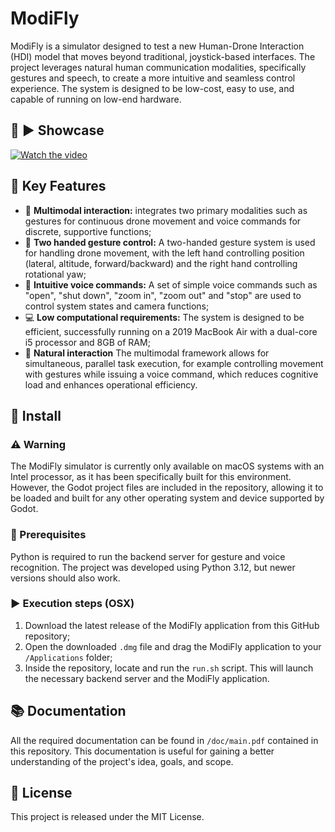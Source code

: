 # ModiFly
ModiFly is a simulator designed to test a new Human-Drone Interaction (HDI) model that moves beyond traditional, joystick-based interfaces. The project leverages natural human communication modalities, specifically gestures and speech, to create a more intuitive and seamless control experience. The system is designed to be low-cost, easy to use, and capable of running on low-end hardware.


## :movie_camera: :arrow_forward: Showcase 
[![Watch the video](http://img.youtube.com/vi/hgjOizbrNE0/maxresdefault.jpg)](http://www.youtube.com/watch?v=hgjOizbrNE0)

##  :rocket: Key Features
* :large_blue_diamond: **Multimodal interaction:**  integrates two primary modalities such as gestures for continuous drone movement and voice commands for discrete, supportive functions;
* :open_hands: **Two handed gesture control:** A two-handed gesture system is used for handling drone movement, with the left hand controlling position (lateral, altitude, forward/backward) and the right hand controlling rotational yaw;
* :microphone: **Intuitive voice commands:** A set of simple voice commands such as "open", "shut down", "zoom in", "zoom out" and "stop" are used to control system states and camera functions;
* :computer: **Low computational requirements:** The system is designed to be efficient, successfully running on a 2019 MacBook Air with a dual-core i5 processor and 8GB of RAM;
* :seedling: **Natural interaction** The multimodal framework allows for simultaneous, parallel task execution, for example controlling movement with gestures while issuing a voice command, which reduces cognitive load and enhances operational efficiency.

## :dvd: Install

### :warning: Warning
The ModiFly simulator is currently only available on macOS systems with an Intel processor, as it has been specifically built for this environment. However, the Godot project files are included in the repository, allowing it to be loaded and built for any other operating system and device supported by Godot.

### :hammer: Prerequisites
 Python is required to run the backend server for gesture and voice recognition. The project was developed using Python 3.12, but newer versions should also work.

### :arrow_forward: Execution steps (OSX)
 1. Download the latest release of the ModiFly application from this GitHub repository;
 2. Open the downloaded `.dmg` file and drag the ModiFly application to your `/Applications` folder;
 3. Inside the repository, locate and run the `run.sh` script. This will launch the necessary backend server and the ModiFly application.

## :books: Documentation
All the required documentation can be found in `/doc/main.pdf` contained in this repository. This documentation is useful for gaining a better understanding of the project's idea, goals, and scope.

## :paperclip: License 
This project is released under the MIT License.
